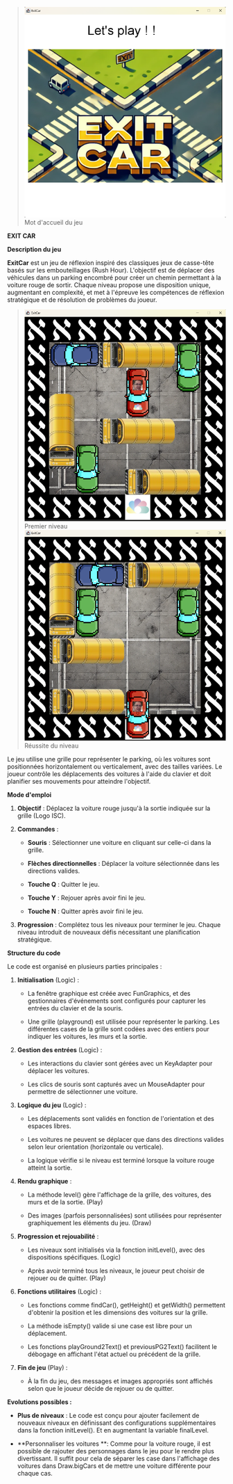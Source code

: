 >![](/src/res/welcomeGame.png) Mot d'accueil du jeu
> 
**EXIT CAR**

**Description du jeu**

**ExitCar** est un jeu de réflexion inspiré des classiques jeux de
casse-tête basés sur les embouteillages (Rush Hour). L\'objectif est de
déplacer des véhicules dans un parking encombré pour créer un chemin
permettant à la voiture rouge de sortir. Chaque niveau propose une
disposition unique, augmentant en complexité, et met à l\'épreuve les
compétences de réflexion stratégique et de résolution de problèmes du
joueur.

>![](/src/res/level1.png) Premier niveau
> ![](/src/res/but.png) Réussite du niveau
> 
Le jeu utilise une grille pour représenter le parking, où les voitures sont
positionnées horizontalement ou verticalement, avec des tailles variées.
Le joueur contrôle les déplacements des voitures à l\'aide du clavier et
doit planifier ses mouvements pour atteindre l\'objectif.



**Mode d\'emploi**

1.  **Objectif** : Déplacez la voiture rouge jusqu\'à la sortie indiquée
    sur la grille (Logo ISC).

2.  **Commandes** :

    - **Souris** : Sélectionner une voiture en cliquant sur celle-ci
      dans la grille.

    - **Flèches directionnelles** : Déplacer la voiture sélectionnée
      dans les directions valides.

    - **Touche Q** : Quitter le jeu.

    - **Touche Y** : Rejouer après avoir fini le jeu.

    - **Touche N** : Quitter après avoir fini le jeu.

3.  **Progression** : Complétez tous les niveaux pour terminer le jeu.
    Chaque niveau introduit de nouveaux défis nécessitant une
    planification stratégique.

**Structure du code**

Le code est organisé en plusieurs parties principales :

1.  **Initialisation** (Logic) :

    - La fenêtre graphique est créée avec FunGraphics, et des
      gestionnaires d\'événements sont configurés pour capturer les
      entrées du clavier et de la souris.

    - Une grille (playground) est utilisée pour représenter le parking.
      Les différentes cases de la grille sont codées avec des entiers
      pour indiquer les voitures, les murs et la sortie.

2.  **Gestion des entrées** (Logic) :

    - Les interactions du clavier sont gérées avec un KeyAdapter pour
      déplacer les voitures.

    - Les clics de souris sont capturés avec un MouseAdapter pour
      permettre de sélectionner une voiture.

3.  **Logique du jeu** (Logic) :

    - Les déplacements sont validés en fonction de l\'orientation et des
      espaces libres.

    - Les voitures ne peuvent se déplacer que dans des directions
      valides selon leur orientation (horizontale ou verticale).

    - La logique vérifie si le niveau est terminé lorsque la voiture
      rouge atteint la sortie.

4.  **Rendu graphique** :

    - La méthode level() gère l\'affichage de la grille, des voitures,
      des murs et de la sortie. (Play)

    - Des images (parfois personnalisées) sont utilisées pour
      représenter graphiquement les éléments du jeu. (Draw)

5.  **Progression et rejouabilité** :

    - Les niveaux sont initialisés via la fonction initLevel(), avec des
      dispositions spécifiques. (Logic)

    - Après avoir terminé tous les niveaux, le joueur peut choisir de
      rejouer ou de quitter. (Play)

6.  **Fonctions utilitaires** (Logic) :

    - Les fonctions comme findCar(), getHeight() et getWidth()
      permettent d\'obtenir la position et les dimensions des voitures
      sur la grille.

    - La méthode isEmpty() valide si une case est libre pour un
      déplacement.

    - Les fonctions playGround2Text() et previousPG2Text() facilitent le
      débogage en affichant l\'état actuel ou précédent de la grille.

7.  **Fin de jeu** (Play) :

    - À la fin du jeu, des messages et images appropriés sont affichés
      selon que le joueur décide de rejouer ou de quitter.

**Evolutions possibles :**

- **Plus de niveaux** : Le code est conçu pour ajouter facilement de
  nouveaux niveaux en définissant des configurations supplémentaires
  dans la fonction initLevel(). Et en augmentant la variable finalLevel.

- **Personnaliser les voitures **: Comme pour la voiture rouge, il est
  possible de rajouter des personnages dans le jeu pour le rendre plus
  divertissant. Il suffit pour cela de séparer les case dans l'affichage
  des voitures dans Draw.bigCars et de mettre une voiture différente
  pour chaque cas.
